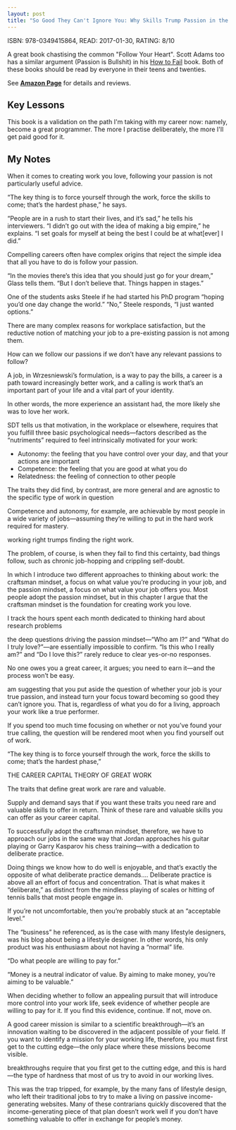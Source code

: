 ```yaml
---
layout: post
title: "So Good They Can't Ignore You: Why Skills Trump Passion in the Quest for Work You Love - by Cal Newport"
---
```


ISBN: 978-0349415864, READ: 2017-01-30, RATING: 8/10

A great book chastising the common "Follow Your Heart". Scott Adams too has a similar argument (Passion is Bullshit) in his [How to Fail](/HowToFail) book. Both of these books should be read by everyone in their teens and twenties.

<!--more-->

See [__Amazon Page__](https://www.amazon.in/gp/product/0349415862/ref=as_li_qf_sp_asin_il_tl?ie=UTF8&tag=nprasin-21&camp=3638&creative=24630&linkCode=as2&creativeASIN=0349415862&linkId=a69c320ce726a04272e2a614e9c48751) for details and reviews.

## Key Lessons
This book is a validation on the path I'm taking with my career now: namely, become a great programmer. The more I practise deliberately, the more I'll get paid good for it.

## My Notes
When it comes to creating work you love, following your passion is not particularly useful advice.

“The key thing is to force yourself through the work, force the skills to come; that’s the hardest phase,” he says.

“People are in a rush to start their lives, and it’s sad,” he tells his interviewers. “I didn’t go out with the idea of making a big empire,” he explains. “I set goals for myself at being the best I could be at what[ever] I did.”

Compelling careers often have complex origins that reject the simple idea that all you have to do is follow your passion.

“In the movies there’s this idea that you should just go for your dream,” Glass tells them. “But I don’t believe that. Things happen in stages.”

One of the students asks Steele if he had started his PhD program “hoping you’d one day change the world.” “No,” Steele responds, “I just wanted options.”

There are many complex reasons for workplace satisfaction, but the reductive notion of matching your job to a pre-existing passion is not among them.

How can we follow our passions if we don’t have any relevant passions to follow?

A job, in Wrzesniewski’s formulation, is a way to pay the bills, a career is a path toward increasingly better work, and a calling is work that’s an important part of your life and a vital part of your identity.

In other words, the more experience an assistant had, the more likely she was to love her work.

SDT tells us that motivation, in the workplace or elsewhere, requires that you fulfill three basic psychological needs—factors described as the “nutriments” required to feel intrinsically motivated for your work:

* Autonomy: the feeling that you have control over your day, and that your actions are important
* Competence: the feeling that you are good at what you do
* Relatedness: the feeling of connection to other people

The traits they did find, by contrast, are more general and are agnostic to the specific type of work in question

Competence and autonomy, for example, are achievable by most people in a wide variety of jobs—assuming they’re willing to put in the hard work required for mastery.

working right trumps finding the right work.

The problem, of course, is when they fail to find this certainty, bad things follow, such as chronic job-hopping and crippling self-doubt.

In which I introduce two different approaches to thinking about work: the craftsman mindset, a focus on what value you’re producing in your job, and the passion mindset, a focus on what value your job offers you. Most people adopt the passion mindset, but in this chapter I argue that the craftsman mindset is the foundation for creating work you love.

I track the hours spent each month dedicated to thinking hard about research problems

the deep questions driving the passion mindset—“Who am I?” and “What do I truly love?”—are essentially impossible to confirm. “Is this who I really am?” and “Do I love this?” rarely reduce to clear yes-or-no responses.

No one owes you a great career, it argues; you need to earn it—and the process won’t be easy.

am suggesting that you put aside the question of whether your job is your true passion, and instead turn your focus toward becoming so good they can’t ignore you. That is, regardless of what you do for a living, approach your work like a true performer.

If you spend too much time focusing on whether or not you’ve found your true calling, the question will be rendered moot when you find yourself out of work.

“The key thing is to force yourself through the work, force the skills to come; that’s the hardest phase,”

THE CAREER CAPITAL THEORY OF GREAT WORK

The traits that define great work are rare and valuable.

Supply and demand says that if you want these traits you need rare and valuable skills to offer in return. Think of these rare and valuable skills you can offer as your career capital.

To successfully adopt the craftsman mindset, therefore, we have to approach our jobs in the same way that Jordan approaches his guitar playing or Garry Kasparov his chess training—with a dedication to deliberate practice.

Doing things we know how to do well is enjoyable, and that’s exactly the opposite of what deliberate practice demands…. Deliberate practice is above all an effort of focus and concentration. That is what makes it “deliberate,” as distinct from the mindless playing of scales or hitting of tennis balls that most people engage in.

If you’re not uncomfortable, then you’re probably stuck at an “acceptable level.”

The “business” he referenced, as is the case with many lifestyle designers, was his blog about being a lifestyle designer. In other words, his only product was his enthusiasm about not having a “normal” life.

“Do what people are willing to pay for.”

“Money is a neutral indicator of value. By aiming to make money, you’re aiming to be valuable.”

When deciding whether to follow an appealing pursuit that will introduce more control into your work life, seek evidence of whether people are willing to pay for it. If you find this evidence, continue. If not, move on.

A good career mission is similar to a scientific breakthrough—it’s an innovation waiting to be discovered in the adjacent possible of your field. If you want to identify a mission for your working life, therefore, you must first get to the cutting edge—the only place where these missions become visible.

breakthroughs require that you first get to the cutting edge, and this is hard—the type of hardness that most of us try to avoid in our working lives.

This was the trap tripped, for example, by the many fans of lifestyle design, who left their traditional jobs to try to make a living on passive income-generating websites. Many of these contrarians quickly discovered that the income-generating piece of that plan doesn’t work well if you don’t have something valuable to offer in exchange for people’s money.
